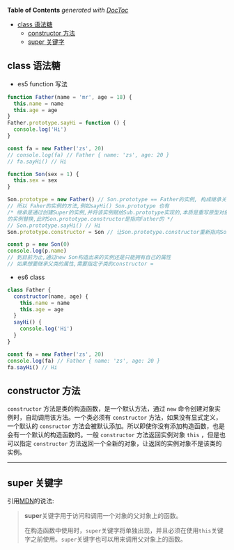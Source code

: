 <!-- START doctoc generated TOC please keep comment here to allow auto update -->
<!-- DON'T EDIT THIS SECTION, INSTEAD RE-RUN doctoc TO UPDATE -->
**Table of Contents**  *generated with [DocToc](https://github.com/thlorenz/doctoc)*

- [class 语法糖](#class-%E8%AF%AD%E6%B3%95%E7%B3%96)
  - [constructor 方法](#constructor-%E6%96%B9%E6%B3%95)
  - [super 关键字](#super-%E5%85%B3%E9%94%AE%E5%AD%97)

<!-- END doctoc generated TOC please keep comment here to allow auto update -->

## class 语法糖

- es5 function 写法

```js
function Father(name = 'mr', age = 18) {
  this.name = name
  this.age = age
}
Father.prototype.sayHi = function () {
  console.log('Hi')
}

const fa = new Father('zs', 20)
// console.log(fa) // Father { name: 'zs', age: 20 }
// fa.sayHi() // Hi

function Son(sex = 1) {
  this.sex = sex
}

Son.prototype = new Father() // Son.prototype == Father的实例, 构成继承关系
// 所以 Faher的实例的方法,例如sayHi() Son.prototype 也有
/* 继承是通过创建Super的实例,并将该实例赋给Sub.prototype实现的,本质是重写原型对象,用一个新类型
的实例替换,此时Son.prototype.constructor是指向Father的 */
// Son.prototype.sayHi() // Hi
Son.prototype.constructor = Son // 让Son.prototype.constructor重新指向Son

const p = new Son(0)
console.log(p.name)
// 到目前为止,通过new Son构造出来的实例还是只能拥有自己的属性
// 如果想要继承父类的属性,需要指定子类的constructor =
```

- es6 class

```js
class Father {
  constructor(name, age) {
    this.name = name
    this.age = age
  }
  sayHi() {
    console.log('Hi')
  }
}

const fa = new Father('zs', 20)
console.log(fa) // Father { name: 'zs', age: 20 }
fa.sayHi() // Hi
```

## constructor 方法

`constructor` 方法是类的构造函数，是一个默认方法，通过 `new` 命令创建对象实例时，自动调用该方法。一个类必须有 `constructor` 方法，如果没有显式定义，一个默认的 `consructor` 方法会被默认添加。所以即使你没有添加构造函数，也是会有一个默认的构造函数的。一般 `constructor` 方法返回实例对象 `this` ，但是也可以指定 `constructor` 方法返回一个全新的对象，让返回的实例对象不是该类的实例。

---

## super 关键字

引用[MDN](https://developer.mozilla.org/zh-CN/docs/Web/JavaScript/Reference/Operators/super)的说法:

> **super**关键字用于访问和调用一个对象的父对象上的函数。
>
> 在构造函数中使用时，`super`关键字将单独出现，并且必须在使用`this`关键字之前使用。`super`关键字也可以用来调用父对象上的函数。